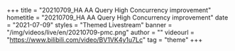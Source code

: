 +++
    title = "20210709_HA AA Query High Concurrency improvement"
    hometitle = "20210709_HA AA Query High Concurrency improvement"
    date = "2021-07-09"
    styles = "Themed Livestream"
    banner = "/img/videos/live/en/20210709-pmc.png"
    author = ""
    videourl = "https://www.bilibili.com/video/BV1VK4y1u7Lc" 
    tag = "theme"
+++